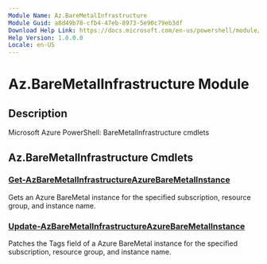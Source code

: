```yaml
---
Module Name: Az.BareMetalInfrastructure
Module Guid: a8d49b78-cfb4-47eb-8973-5e90c79eb3df
Download Help Link: https://docs.microsoft.com/en-us/powershell/module/az.baremetalinfrastructure
Help Version: 1.0.0.0
Locale: en-US
---
```


# Az.BareMetalInfrastructure Module
## Description
Microsoft Azure PowerShell: BareMetalInfrastructure cmdlets

## Az.BareMetalInfrastructure Cmdlets
### [Get-AzBareMetalInfrastructureAzureBareMetalInstance](Get-AzBareMetalInfrastructureAzureBareMetalInstance.md)
Gets an Azure BareMetal instance for the specified subscription, resource group, and instance name.

### [Update-AzBareMetalInfrastructureAzureBareMetalInstance](Update-AzBareMetalInfrastructureAzureBareMetalInstance.md)
Patches the Tags field of a Azure BareMetal instance for the specified subscription, resource group, and instance name.

